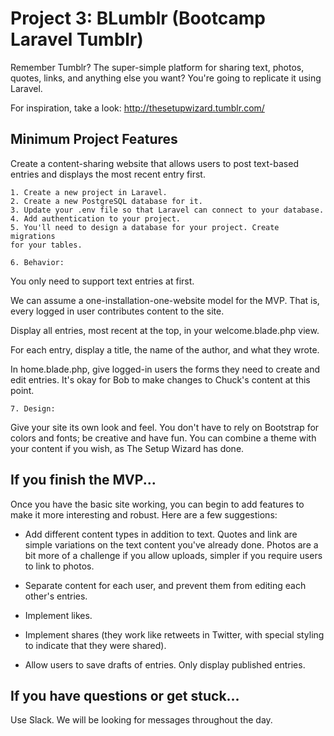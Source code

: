 # Project 3: BLumblr (Bootcamp Laravel Tumblr)

Remember Tumblr? The super-simple platform for sharing text, photos, quotes,
links, and anything else you want? You're going to replicate it using Laravel.

For inspiration, take a look: http://thesetupwizard.tumblr.com/

## Minimum Project Features

Create a content-sharing website that allows users to post text-based entries
and displays the most recent entry first.

```
1. Create a new project in Laravel.
2. Create a new PostgreSQL database for it.
3. Update your .env file so that Laravel can connect to your database.
4. Add authentication to your project.
5. You'll need to design a database for your project. Create migrations
for your tables.
```

```
6. Behavior:
```

You only need to support text entries at first.

We can assume a one-installation-one-website model for the MVP. That is, every
logged in user contributes content to the site.

Display all entries, most recent at the top, in your welcome.blade.php view.

For each entry, display a title, the name of the author, and what they wrote.

In home.blade.php, give logged-in users the forms they need to create and edit
entries. It's okay for Bob to make changes to Chuck's content at this point.

```
7. Design:
```

Give your site its own look and feel. You don't have to rely on Bootstrap for
colors and fonts; be creative and have fun. You can combine a theme with your
content if you wish, as The Setup Wizard has done.

## If you finish the MVP...

Once you have the basic site working, you can begin to add features to make it
more interesting and robust. Here are a few suggestions:

* Add different content types in addition to text. Quotes and link are simple
variations on the text content you've already done. Photos are a bit more of a
challenge if you allow uploads, simpler if you require users to link to photos.

* Separate content for each user, and prevent them from editing each other's
entries.

* Implement likes.

* Implement shares (they work like retweets in Twitter, with special styling to
indicate that they were shared).

* Allow users to save drafts of entries. Only display published entries.


## If you have questions or get stuck...

Use Slack. We will be looking for messages throughout the day.
